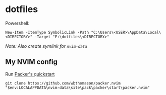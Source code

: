 # dotfiles

Powershell:

```
New-Item -ItemType SymbolicLink -Path "C:\Users\<USER>\AppData\Local\<DIRECTORY>" -Target "E:\dotfiles\<DIRECTORY>"
```

_Note: Also create symlink for `nvim-data`_

## My NVIM config

Run [Packer's quickstart](https://github.com/wbthomason/packer.nvim#quickstart)

```
git clone https://github.com/wbthomason/packer.nvim "$env:LOCALAPPDATA\nvim-data\site\pack\packer\start\packer.nvim"
```
